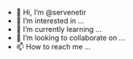- 👋 Hi, I’m @servenetir
- 👀 I’m interested in ...
- 🌱 I’m currently learning ...
- 💞️ I’m looking to collaborate on ...
- 📫 How to reach me ...


<!---
servenetir/servenetir is a ✨ special ✨ repository because its `README.md` (this file) appears on your GitHub profile.
You can click the Preview link to take a look at your changes.
--->
